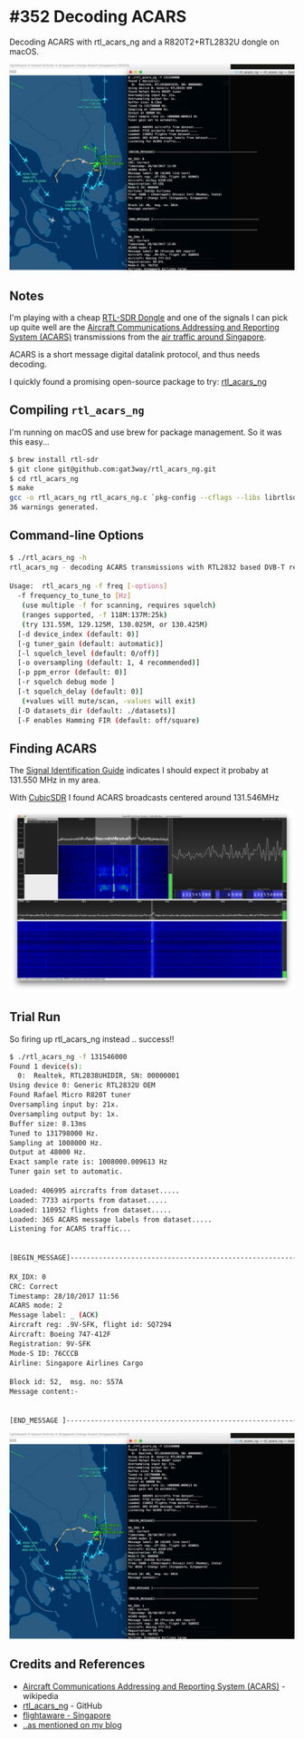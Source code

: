 # #352 Decoding ACARS

Decoding ACARS with rtl_acars_ng and a R820T2+RTL2832U dongle on macOS.

![Build](./assets/DecodingACARS_build.jpg?raw=true)

## Notes

I'm playing with a cheap [RTL-SDR Dongle](../RtlSdrDongle)
and one of the signals I can pick up quite well are the
[Aircraft Communications Addressing and Reporting System (ACARS)](https://en.wikipedia.org/wiki/Aircraft_Communications_Addressing_and_Reporting_System)
transmissions from the [air traffic around Singapore](http://flightaware.com/live/airport/WSSS).

ACARS is a short message digital datalink protocol, and thus needs decoding.

I quickly found a promising open-source package to try: [rtl_acars_ng](https://github.com/gat3way/rtl_acars_ng)

## Compiling `rtl_acars_ng`

I'm running on macOS and use brew for package management. So it was this easy...

```sh
$ brew install rtl-sdr
$ git clone git@github.com:gat3way/rtl_acars_ng.git
$ cd rtl_acars_ng
$ make
gcc -o rtl_acars_ng rtl_acars_ng.c `pkg-config --cflags --libs librtlsdr libusb-1.0` -lpthread -lm -O2
36 warnings generated.
```

## Command-line Options

```sh
$ ./rtl_acars_ng -h
rtl_acars_ng - decoding ACARS transmissions with RTL2832 based DVB-T receivers

Usage:  rtl_acars_ng -f freq [-options]
  -f frequency_to_tune_to [Hz]
   (use multiple -f for scanning, requires squelch)
   (ranges supported, -f 118M:137M:25k)
   (try 131.55M, 129.125M, 130.025M, or 130.425M)
  [-d device_index (default: 0)]
  [-g tuner_gain (default: automatic)]
  [-l squelch_level (default: 0/off)]
  [-o oversampling (default: 1, 4 recommended)]
  [-p ppm_error (default: 0)]
  [-r squelch debug mode ]
  [-t squelch_delay (default: 0)]
   (+values will mute/scan, -values will exit)
  [-D datasets_dir (default: ./datasets)]
  [-F enables Hamming FIR (default: off/square)
```

## Finding ACARS

The [Signal Identification Guide](https://www.sigidwiki.com/wiki/Aircraft_Communications_Addressing_and_Reporting_System_(ACARS))
indicates I should expect it probaby at 131.550 MHz in my area.

With [CubicSDR](http://cubicsdr.com/) I found ACARS broadcasts centered around 131.546MHz

![acars](./assets/acars.png?raw=true)

## Trial Run

So firing up rtl_acars_ng instead .. success!!

```sh
$ ./rtl_acars_ng -f 131546000
Found 1 device(s):
  0:  Realtek, RTL2838UHIDIR, SN: 00000001
Using device 0: Generic RTL2832U OEM
Found Rafael Micro R820T tuner
Oversampling input by: 21x.
Oversampling output by: 1x.
Buffer size: 8.13ms
Tuned to 131798000 Hz.
Sampling at 1008000 Hz.
Output at 48000 Hz.
Exact sample rate is: 1008000.009613 Hz
Tuner gain set to automatic.

Loaded: 406995 aircrafts from dataset.....
Loaded: 7733 airports from dataset.....
Loaded: 110952 flights from dataset.....
Loaded: 365 ACARS message labels from dataset.....
Listening for ACARS traffic...


[BEGIN_MESSAGE]----------------------------------------------------------

RX_IDX: 0
CRC: Correct
Timestamp: 28/10/2017 11:56
ACARS mode: 2
Message label: _ (ACK)
Aircraft reg: .9V-SFK, flight id: SQ7294
Aircraft: Boeing 747-412F
Registration: 9V-SFK
Mode-S ID: 76CCCB
Airline: Singapore Airlines Cargo

Block id: 52,  msg. no: S57A
Message content:-


[END_MESSAGE ]------------------------------------------------------------
```

![DecodingACARS_build](./assets/DecodingACARS_build.jpg?raw=true)

## Credits and References

* [Aircraft Communications Addressing and Reporting System (ACARS)](https://en.wikipedia.org/wiki/Aircraft_Communications_Addressing_and_Reporting_System) - wikipedia
* [rtl_acars_ng](https://github.com/gat3way/rtl_acars_ng) - GitHub
* [flightaware - Singapore](http://flightaware.com/live/airport/WSSS)
* [..as mentioned on my blog](https://blog.tardate.com/2017/10/leap352-decoding-acars.html)
